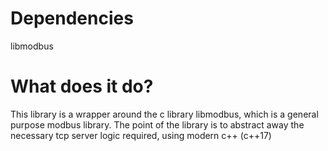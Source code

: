 # Dependencies
libmodbus

# What does it do?
This library is a wrapper around the c library libmodbus, which is a general purpose modbus library.
The point of the library is to abstract away the necessary tcp server logic required, using modern c++ (c++17)
